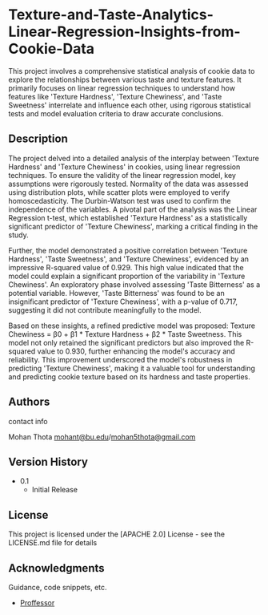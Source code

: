 # Texture-and-Taste-Analytics-Linear-Regression-Insights-from-Cookie-Data

This project involves a comprehensive statistical analysis of cookie data to explore the relationships between various taste and texture features. It primarily focuses on linear regression techniques to understand how features like 'Texture Hardness', 'Texture Chewiness', and 'Taste Sweetness' interrelate and influence each other, using rigorous statistical tests and model evaluation criteria to draw accurate conclusions.

## Description

The project delved into a detailed analysis of the interplay between 'Texture Hardness' and 'Texture Chewiness' in cookies, using linear regression techniques. To ensure the validity of the linear regression model, key assumptions were rigorously tested. Normality of the data was assessed using distribution plots, while scatter plots were employed to verify homoscedasticity. The Durbin-Watson test was used to confirm the independence of the variables. A pivotal part of the analysis was the Linear Regression t-test, which established 'Texture Hardness' as a statistically significant predictor of 'Texture Chewiness', marking a critical finding in the study.

Further, the model demonstrated a positive correlation between 'Texture Hardness', 'Taste Sweetness', and 'Texture Chewiness', evidenced by an impressive R-squared value of 0.929. This high value indicated that the model could explain a significant proportion of the variability in 'Texture Chewiness'. An exploratory phase involved assessing 'Taste Bitterness' as a potential variable. However, 'Taste Bitterness' was found to be an insignificant predictor of 'Texture Chewiness', with a p-value of 0.717, suggesting it did not contribute meaningfully to the model.

Based on these insights, a refined predictive model was proposed: Texture Chewiness = β0 + β1 * Texture Hardness + β2 * Taste Sweetness. This model not only retained the significant predictors but also improved the R-squared value to 0.930, further enhancing the model's accuracy and reliability. This improvement underscored the model's robustness in predicting 'Texture Chewiness', making it a valuable tool for understanding and predicting cookie texture based on its hardness and taste properties.


## Authors

contact info

Mohan Thota 
mohant@bu.edu/mohan5thota@gmail.com

## Version History

* 0.1
    * Initial Release

## License

This project is licensed under the [APACHE 2.0] License - see the LICENSE.md file for details

## Acknowledgments

Guidance, code snippets, etc.
* [Proffessor](https://www.bu.edu/cs/profiles/wayne-snyder/)

